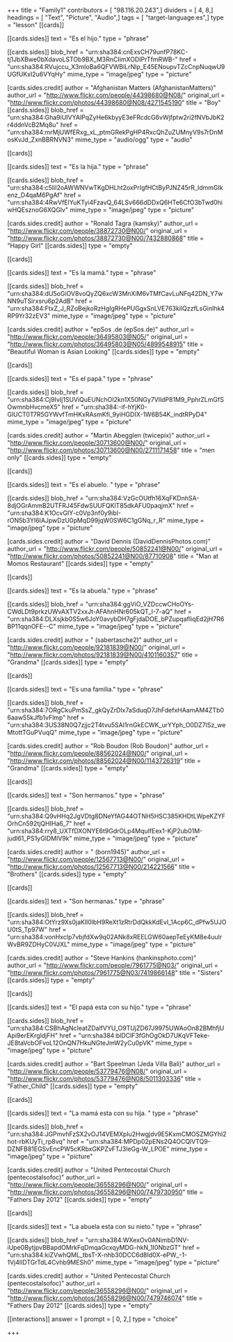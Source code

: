 +++
title = "Family1"
contributors = [ "98.116.20.243",]
dividers = [ 4, 8,]
headings = [ "Text", "Picture", "Audio",]
tags = [ "target-language:es",]
type = "lesson"
[[cards]]

[[cards.sides]]
text = "Es el hijo."
type = "phrase"

[[cards.sides]]
blob_href = "urn:sha384:cnExsCH79unfP78KC-tj1JbXBwe0bXdavoLSTOb9BX_M3RnCIimXODIPrTfmRWB-"
href = "urn:sha384:RVujccu_X3mIoBa6QFVWBiLrNlp_E45ENoupvTZcCnpNuqwU9UGfUKxI2u6VYqHy"
mime_type = "image/jpeg"
type = "picture"

[cards.sides.credit]
author = "Afghanistan Matters (AfghanistanMatters)"
author_url = "http://www.flickr.com/people/44398680@N08/"
original_url = "http://www.flickr.com/photos/44398680@N08/4271545190"
title = "Boy"
[[cards.sides]]
blob_href = "urn:sha384:Gha9iUIVYAlPqZyHe6kbyyE3eFRcdcG6vWjfptw2ri2fNVbJbK2r4ddnVcB2Mq8u"
href = "urn:sha384:mrMjUWfERxg_xL_ptmGRekPgHP4RxcQhZuZUMnyV9s7rDnMosKvJd_ZxnBBRNVN3"
mime_type = "audio/ogg"
type = "audio"

[[cards]]

[[cards.sides]]
text = "Es la hija."
type = "phrase"

[[cards.sides]]
blob_href = "urn:sha384:c5IiI2oAWWNVwTKgDHLht2oxPrIgfHCtByPJNZ45rR_ldmmGIkenz_D4qaM6PgAf"
href = "urn:sha384:4RwVfElYuKTyi4FzavQ_64LSv666dDDxQ6HTe6CfO3bTwd0hiwHQEsznoG6XQGlv"
mime_type = "image/jpeg"
type = "picture"

[cards.sides.credit]
author = "Ronald Tagra (kamsky)"
author_url = "http://www.flickr.com/people/38872730@N00/"
original_url = "http://www.flickr.com/photos/38872730@N00/7432880868"
title = "Happy Girl"
[[cards.sides]]
type = "empty"

[[cards]]

[[cards.sides]]
text = "Es la mamá."
type = "phrase"

[[cards.sides]]
blob_href = "urn:sha384:dU5oGiOV8voQyZQ6xcW3MnXiM6vTMfCavLuNFq42DN_Y7wNN9uTSirxsru6p2AdB"
href = "urn:sha384:FtxZ_J_RZoBejkoRzHgIgRHePUGgxSnLVE763kilQzzfLsGinIhk4RP9Yr32zEV3"
mime_type = "image/jpeg"
type = "picture"

[cards.sides.credit]
author = "epSos .de (epSos.de)"
author_url = "http://www.flickr.com/people/36495803@N05/"
original_url = "http://www.flickr.com/photos/36495803@N05/4899548915"
title = "Beautiful Woman is Asian Looking"
[[cards.sides]]
type = "empty"

[[cards]]

[[cards.sides]]
text = "Es el papá."
type = "phrase"

[[cards.sides]]
blob_href = "urn:sha384:Cj9IvIj1SUViQuEUNchOI2kn1X50NGy7VlldP81M9_PphrZLmGfSOwmnbHvcmeX5"
href = "urn:sha384:-if-hYjK0-GlUCT0T7R5GYWvfTmHKxRAsmKfi_9yiHGDIX-1W6B54K_indtRPyD4"
mime_type = "image/jpeg"
type = "picture"

[cards.sides.credit]
author = "Martin Abegglen (twicepix)"
author_url = "http://www.flickr.com/people/30713600@N00/"
original_url = "http://www.flickr.com/photos/30713600@N00/2711171458"
title = "men only"
[[cards.sides]]
type = "empty"

[[cards]]

[[cards.sides]]
text = "Es el abuelo. "
type = "phrase"

[[cards.sides]]
blob_href = "urn:sha384:VzGcOUtfh16XqFKDnhSA-8djOGrAmmB2UTFRJ45FdwSUUFQKlT85dkAFU0paqjmX"
href = "urn:sha384:K1OcvGIY-c0Vp3nf0y9ibI-rON5b3Yl6IAJpwDzU0pMqD99jqW0SW6C1gGNq_r_R"
mime_type = "image/jpeg"
type = "picture"

[cards.sides.credit]
author = "David Dennis (DavidDennisPhotos.com)"
author_url = "http://www.flickr.com/people/50852241@N00/"
original_url = "http://www.flickr.com/photos/50852241@N00/87710908"
title = "Man at Momos Restaurant"
[[cards.sides]]
type = "empty"

[[cards]]

[[cards.sides]]
text = "Es la abuela."
type = "phrase"

[[cards.sides]]
blob_href = "urn:sha384:ggViO_VZDccwCHoOYs-CWdLDt9prkzUWvAXTV2xxJt-AFAhnHNr605kQT_I-7-aQ"
href = "urn:sha384:DLXsjkb0S5w6JoY0avybDH7gFjdaDOE_bPZupqafIiqEd2jH7R6BP11qqnOFE--C"
mime_type = "image/jpeg"
type = "picture"

[cards.sides.credit]
author = " (sabertasche2)"
author_url = "http://www.flickr.com/people/92181839@N00/"
original_url = "http://www.flickr.com/photos/92181839@N00/4101160357"
title = "Grandma"
[[cards.sides]]
type = "empty"

[[cards]]

[[cards.sides]]
text = "Es una familia."
type = "phrase"

[[cards.sides]]
blob_href = "urn:sha384:7ORgCkuPmSsZ_gkQyZrDlx7aSduqD7JhFdefxHAamAM4ZTb06aaw55kJfb1vFlmp"
href = "urn:sha384:3US38N0Q7zjjc2T4tvu5SAl1rnGkECWK_urYYph_O0DZ7lSz_weMtottTGuPVuqQ"
mime_type = "image/jpeg"
type = "picture"

[cards.sides.credit]
author = "Rob Boudon (Rob Boudon)"
author_url = "http://www.flickr.com/people/88562024@N00/"
original_url = "http://www.flickr.com/photos/88562024@N00/1143726319"
title = "Grandma"
[[cards.sides]]
type = "empty"

[[cards]]

[[cards.sides]]
text = "Son hermanos."
type = "phrase"

[[cards.sides]]
blob_href = "urn:sha384:Q9vHHq2JgVDtg8DNeYfAG44OTNH5HSC385KHDtLWpeKZYFOrhCn592tjQHIHa6_7"
href = "urn:sha384:rry8_UXTfDXONYE6t9GdrOLp4MquIfEex1-KjP2ub01M-judl61_PS1yGlDMlV9k"
mime_type = "image/jpeg"
type = "picture"

[cards.sides.credit]
author = " (born1945)"
author_url = "http://www.flickr.com/people/12567713@N00/"
original_url = "http://www.flickr.com/photos/12567713@N00/214221566"
title = "Brothers"
[[cards.sides]]
type = "empty"

[[cards]]

[[cards.sides]]
text = "Son hermanas."
type = "phrase"

[[cards.sides]]
blob_href = "urn:sha384:OtYrz9Xs0jaKlI0lbH9ReXt1zRtrDdQkkKdEvI_1Acp6C_dPfw5UJOU0tS_Tp97W"
href = "urn:sha384:vonHxclp7vbjfdXw9q02ANk8xREELGW60aepTeEyKM8e4uulrWvBR9ZDHyC0VJXL"
mime_type = "image/jpeg"
type = "picture"

[cards.sides.credit]
author = "Steve Hankins (hankinsphoto.com)"
author_url = "http://www.flickr.com/people/7961775@N03/"
original_url = "http://www.flickr.com/photos/7961775@N03/7419866148"
title = "Sisters"
[[cards.sides]]
type = "empty"

[[cards]]

[[cards.sides]]
text = "El papá esta con su hijo."
type = "phrase"

[[cards.sides]]
blob_href = "urn:sha384:CSBhAgNcIeatZDalfVYU_O9TUjZD67J9975UWAoOn82BMhfjUApi9erEKrgldjFH"
href = "urn:sha384:blDClF3fGhOgOkD7UKqVFTeke-JE8taVcbOFvoL12OnQN7HkuNGteJmW2yCu0pVK"
mime_type = "image/jpeg"
type = "picture"

[cards.sides.credit]
author = "Bart Speelman (Jeda Villa Bali)"
author_url = "http://www.flickr.com/people/53779476@N08/"
original_url = "http://www.flickr.com/photos/53779476@N08/5011303336"
title = "Father_Child"
[[cards.sides]]
type = "empty"

[[cards]]

[[cards.sides]]
text = "La mamá esta con su hija. "
type = "phrase"

[[cards.sides]]
blob_href = "urn:sha384:JGPmvhFzSX2vOJ14VEMXpIu2Hwgjdv9E5KxmCMOSZMGYhl2hot-rbKUyTi_rp8vq"
href = "urn:sha384:MPDp02pENs2Q4OCQlVTQ9-DZNFB81EGSvEncPW5cKRbxGKPZvFTJ3leGg-W_LPOE"
mime_type = "image/jpeg"
type = "picture"

[cards.sides.credit]
author = "United Pentecostal Church (pentecostalsofoc)"
author_url = "http://www.flickr.com/people/36558296@N00/"
original_url = "http://www.flickr.com/photos/36558296@N00/7479730950"
title = "Fathers Day 2012"
[[cards.sides]]
type = "empty"

[[cards]]

[[cards.sides]]
text = "La abuela esta con su nieto."
type = "phrase"

[[cards.sides]]
blob_href = "urn:sha384:WXexOv0ANimbD1NV-iUpe0BytjpvBBapdOMrkFqDmqaGcxqyMDG-hkN_1I0NbzGT"
href = "urn:sha384:kiZVwhQML_tbsT-X-nhb30DCC6d8Id0X-ePW_-1-1Vj4lIDTGrTdL4Cvhb9MESh0"
mime_type = "image/jpeg"
type = "picture"

[cards.sides.credit]
author = "United Pentecostal Church (pentecostalsofoc)"
author_url = "http://www.flickr.com/people/36558296@N00/"
original_url = "http://www.flickr.com/photos/36558296@N00/7479746074"
title = "Fathers Day 2012"
[[cards.sides]]
type = "empty"

[[interactions]]
answer = 1
prompt = [ 0, 2,]
type = "choice"

+++
